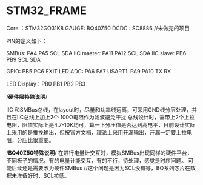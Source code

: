 # STM32_FRAME
Core ：STM32GO31K8
GAUGE: BQ40Z50
DCDC : SC8886
//未做完的项目

PIN的定义如下：

SMBus:      PA4  PA5     	SCL   SDA
IIC master: PA11 PA12       SCL   SDA
IIC slave:  PB6  PB9        SCL   SDA

GPIO:  	    PB5  PC6	    EXIT  LED
ADC:		PA6  PA7
USART1:     PA9  PA10       TX    RX 

LED Display：PB0 PB1 PB2 PB3

/**硬件层特殊说明**/

IIC 和SMBus总线，在layout时，尽量和功率线远离，可采用GND线分层处理，并且在IIC总线上加上2个 100Ω电阻作为滤波避免干扰
总线设计时，需带上2个上拉电阻，阻值实际上是4.7-10K均可，算一下分压值是否达到高电平，目前设计实际上采用的是推挽输出，但按官方文档，理论上采用开漏输出，开漏一定要上拉电阻，分压比很重要。


/**BQ40Z50特殊说明**/
在进行电量计交互时，模拟SMBus出现同样的硬件平台，不同板子的情况，有的电量计能交互，有的不行，待处理，感觉是时序问题。
可能后续还是需要改为硬件SMBus  //这个问题是因为SCL没有等，BQ系列芯片在数据未准备好时，SCL拉低。
